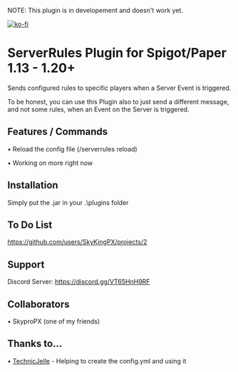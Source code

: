 NOTE: This plugin is in developement and doesn't work yet.

[![ko-fi](https://ko-fi.com/img/githubbutton_sm.svg)](https://ko-fi.com/R6R5VHPMK)

# ServerRules Plugin for Spigot/Paper 1.13 - 1.20+

Sends configured rules to specific players when a Server Event is triggered.

To be honest, you can use this Plugin also to just send a different message, and not some rules, when an Event on the Server is triggered.

## Features / Commands

• Reload the config file (/serverrules reload)

• Working on more right now

## Installation

Simply put the .jar in your .\plugins folder

## To Do List

https://github.com/users/SkyKingPX/projects/2

## Support

Discord Server: https://discord.gg/VT65HnH9RF

## Collaborators

• SkyproPX (one of my friends)

## Thanks to...

• [TechnicJelle](https://github.com/TechnicJelle) - Helping to create the config.yml and using it
